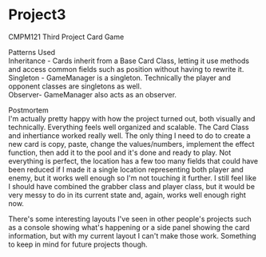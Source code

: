 # Project3
CMPM121 Third Project Card Game

Patterns Used <br/>
Inheritance - Cards inherit from a Base Card Class, letting it use methods and access common fields such as position without having to rewrite it.<br/>
Singleton - GameManager is a singleton. Technically the player and opponent classes are singletons as well.<br/>
Observer- GameManager also acts as an observer.<br/>

Postmortem<br/>
I'm actually pretty happy with how the project turned out, both visually and technically. Everything feels well organized and scalable. 
The Card Class and inhertiance worked really well. The only thing I need to do to create a new card is copy, paste, change the values/numbers, implement the effect function, then add it to the pool and it's done and ready to play.
Not everything is perfect, the location has a few too many fields that could have been reduced if I made it a single location representing both player and enemy, but it works well enough so I'm not touching it further.
I still feel like I should have combined the grabber class and player class, but it would be very messy to do in its current state and, again, works well enough right now.

There's some interesting layouts I've seen in other people's projects such as a console showing what's happening or a side panel showing the card information, but with my current layout I can't make those work. Something to keep in mind for future projects though.
